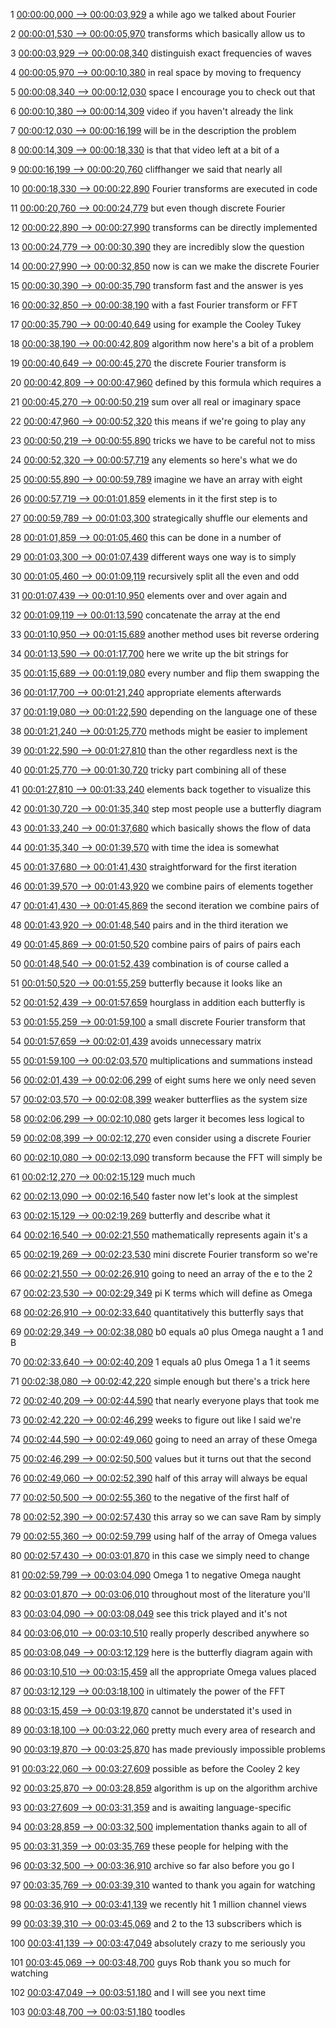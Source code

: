 1
[00:00:00,000 --> 00:00:03,929](https://www.youtube.com/watch?v=XtypWS8HZco#t=0h0m0s)
a while ago we talked about Fourier

2
[00:00:01,530 --> 00:00:05,970](https://www.youtube.com/watch?v=XtypWS8HZco#t=0h0m1s)
transforms which basically allow us to

3
[00:00:03,929 --> 00:00:08,340](https://www.youtube.com/watch?v=XtypWS8HZco#t=0h0m3s)
distinguish exact frequencies of waves

4
[00:00:05,970 --> 00:00:10,380](https://www.youtube.com/watch?v=XtypWS8HZco#t=0h0m5s)
in real space by moving to frequency

5
[00:00:08,340 --> 00:00:12,030](https://www.youtube.com/watch?v=XtypWS8HZco#t=0h0m8s)
space I encourage you to check out that

6
[00:00:10,380 --> 00:00:14,309](https://www.youtube.com/watch?v=XtypWS8HZco#t=0h0m10s)
video if you haven't already the link

7
[00:00:12,030 --> 00:00:16,199](https://www.youtube.com/watch?v=XtypWS8HZco#t=0h0m12s)
will be in the description the problem

8
[00:00:14,309 --> 00:00:18,330](https://www.youtube.com/watch?v=XtypWS8HZco#t=0h0m14s)
is that that video left at a bit of a

9
[00:00:16,199 --> 00:00:20,760](https://www.youtube.com/watch?v=XtypWS8HZco#t=0h0m16s)
cliffhanger we said that nearly all

10
[00:00:18,330 --> 00:00:22,890](https://www.youtube.com/watch?v=XtypWS8HZco#t=0h0m18s)
Fourier transforms are executed in code

11
[00:00:20,760 --> 00:00:24,779](https://www.youtube.com/watch?v=XtypWS8HZco#t=0h0m20s)
but even though discrete Fourier

12
[00:00:22,890 --> 00:00:27,990](https://www.youtube.com/watch?v=XtypWS8HZco#t=0h0m22s)
transforms can be directly implemented

13
[00:00:24,779 --> 00:00:30,390](https://www.youtube.com/watch?v=XtypWS8HZco#t=0h0m24s)
they are incredibly slow the question

14
[00:00:27,990 --> 00:00:32,850](https://www.youtube.com/watch?v=XtypWS8HZco#t=0h0m27s)
now is can we make the discrete Fourier

15
[00:00:30,390 --> 00:00:35,790](https://www.youtube.com/watch?v=XtypWS8HZco#t=0h0m30s)
transform fast and the answer is yes

16
[00:00:32,850 --> 00:00:38,190](https://www.youtube.com/watch?v=XtypWS8HZco#t=0h0m32s)
with a fast Fourier transform or FFT

17
[00:00:35,790 --> 00:00:40,649](https://www.youtube.com/watch?v=XtypWS8HZco#t=0h0m35s)
using for example the Cooley Tukey

18
[00:00:38,190 --> 00:00:42,809](https://www.youtube.com/watch?v=XtypWS8HZco#t=0h0m38s)
algorithm now here's a bit of a problem

19
[00:00:40,649 --> 00:00:45,270](https://www.youtube.com/watch?v=XtypWS8HZco#t=0h0m40s)
the discrete Fourier transform is

20
[00:00:42,809 --> 00:00:47,960](https://www.youtube.com/watch?v=XtypWS8HZco#t=0h0m42s)
defined by this formula which requires a

21
[00:00:45,270 --> 00:00:50,219](https://www.youtube.com/watch?v=XtypWS8HZco#t=0h0m45s)
sum over all real or imaginary space

22
[00:00:47,960 --> 00:00:52,320](https://www.youtube.com/watch?v=XtypWS8HZco#t=0h0m47s)
this means if we're going to play any

23
[00:00:50,219 --> 00:00:55,890](https://www.youtube.com/watch?v=XtypWS8HZco#t=0h0m50s)
tricks we have to be careful not to miss

24
[00:00:52,320 --> 00:00:57,719](https://www.youtube.com/watch?v=XtypWS8HZco#t=0h0m52s)
any elements so here's what we do

25
[00:00:55,890 --> 00:00:59,789](https://www.youtube.com/watch?v=XtypWS8HZco#t=0h0m55s)
imagine we have an array with eight

26
[00:00:57,719 --> 00:01:01,859](https://www.youtube.com/watch?v=XtypWS8HZco#t=0h0m57s)
elements in it the first step is to

27
[00:00:59,789 --> 00:01:03,300](https://www.youtube.com/watch?v=XtypWS8HZco#t=0h0m59s)
strategically shuffle our elements and

28
[00:01:01,859 --> 00:01:05,460](https://www.youtube.com/watch?v=XtypWS8HZco#t=0h1m1s)
this can be done in a number of

29
[00:01:03,300 --> 00:01:07,439](https://www.youtube.com/watch?v=XtypWS8HZco#t=0h1m3s)
different ways one way is to simply

30
[00:01:05,460 --> 00:01:09,119](https://www.youtube.com/watch?v=XtypWS8HZco#t=0h1m5s)
recursively split all the even and odd

31
[00:01:07,439 --> 00:01:10,950](https://www.youtube.com/watch?v=XtypWS8HZco#t=0h1m7s)
elements over and over again and

32
[00:01:09,119 --> 00:01:13,590](https://www.youtube.com/watch?v=XtypWS8HZco#t=0h1m9s)
concatenate the array at the end

33
[00:01:10,950 --> 00:01:15,689](https://www.youtube.com/watch?v=XtypWS8HZco#t=0h1m10s)
another method uses bit reverse ordering

34
[00:01:13,590 --> 00:01:17,700](https://www.youtube.com/watch?v=XtypWS8HZco#t=0h1m13s)
here we write up the bit strings for

35
[00:01:15,689 --> 00:01:19,080](https://www.youtube.com/watch?v=XtypWS8HZco#t=0h1m15s)
every number and flip them swapping the

36
[00:01:17,700 --> 00:01:21,240](https://www.youtube.com/watch?v=XtypWS8HZco#t=0h1m17s)
appropriate elements afterwards

37
[00:01:19,080 --> 00:01:22,590](https://www.youtube.com/watch?v=XtypWS8HZco#t=0h1m19s)
depending on the language one of these

38
[00:01:21,240 --> 00:01:25,770](https://www.youtube.com/watch?v=XtypWS8HZco#t=0h1m21s)
methods might be easier to implement

39
[00:01:22,590 --> 00:01:27,810](https://www.youtube.com/watch?v=XtypWS8HZco#t=0h1m22s)
than the other regardless next is the

40
[00:01:25,770 --> 00:01:30,720](https://www.youtube.com/watch?v=XtypWS8HZco#t=0h1m25s)
tricky part combining all of these

41
[00:01:27,810 --> 00:01:33,240](https://www.youtube.com/watch?v=XtypWS8HZco#t=0h1m27s)
elements back together to visualize this

42
[00:01:30,720 --> 00:01:35,340](https://www.youtube.com/watch?v=XtypWS8HZco#t=0h1m30s)
step most people use a butterfly diagram

43
[00:01:33,240 --> 00:01:37,680](https://www.youtube.com/watch?v=XtypWS8HZco#t=0h1m33s)
which basically shows the flow of data

44
[00:01:35,340 --> 00:01:39,570](https://www.youtube.com/watch?v=XtypWS8HZco#t=0h1m35s)
with time the idea is somewhat

45
[00:01:37,680 --> 00:01:41,430](https://www.youtube.com/watch?v=XtypWS8HZco#t=0h1m37s)
straightforward for the first iteration

46
[00:01:39,570 --> 00:01:43,920](https://www.youtube.com/watch?v=XtypWS8HZco#t=0h1m39s)
we combine pairs of elements together

47
[00:01:41,430 --> 00:01:45,869](https://www.youtube.com/watch?v=XtypWS8HZco#t=0h1m41s)
the second iteration we combine pairs of

48
[00:01:43,920 --> 00:01:48,540](https://www.youtube.com/watch?v=XtypWS8HZco#t=0h1m43s)
pairs and in the third iteration we

49
[00:01:45,869 --> 00:01:50,520](https://www.youtube.com/watch?v=XtypWS8HZco#t=0h1m45s)
combine pairs of pairs of pairs each

50
[00:01:48,540 --> 00:01:52,439](https://www.youtube.com/watch?v=XtypWS8HZco#t=0h1m48s)
combination is of course called a

51
[00:01:50,520 --> 00:01:55,259](https://www.youtube.com/watch?v=XtypWS8HZco#t=0h1m50s)
butterfly because it looks like an

52
[00:01:52,439 --> 00:01:57,659](https://www.youtube.com/watch?v=XtypWS8HZco#t=0h1m52s)
hourglass in addition each butterfly is

53
[00:01:55,259 --> 00:01:59,100](https://www.youtube.com/watch?v=XtypWS8HZco#t=0h1m55s)
a small discrete Fourier transform that

54
[00:01:57,659 --> 00:02:01,439](https://www.youtube.com/watch?v=XtypWS8HZco#t=0h1m57s)
avoids unnecessary matrix

55
[00:01:59,100 --> 00:02:03,570](https://www.youtube.com/watch?v=XtypWS8HZco#t=0h1m59s)
multiplications and summations instead

56
[00:02:01,439 --> 00:02:06,299](https://www.youtube.com/watch?v=XtypWS8HZco#t=0h2m1s)
of eight sums here we only need seven

57
[00:02:03,570 --> 00:02:08,399](https://www.youtube.com/watch?v=XtypWS8HZco#t=0h2m3s)
weaker butterflies as the system size

58
[00:02:06,299 --> 00:02:10,080](https://www.youtube.com/watch?v=XtypWS8HZco#t=0h2m6s)
gets larger it becomes less logical to

59
[00:02:08,399 --> 00:02:12,270](https://www.youtube.com/watch?v=XtypWS8HZco#t=0h2m8s)
even consider using a discrete Fourier

60
[00:02:10,080 --> 00:02:13,090](https://www.youtube.com/watch?v=XtypWS8HZco#t=0h2m10s)
transform because the FFT will simply be

61
[00:02:12,270 --> 00:02:15,129](https://www.youtube.com/watch?v=XtypWS8HZco#t=0h2m12s)
much much

62
[00:02:13,090 --> 00:02:16,540](https://www.youtube.com/watch?v=XtypWS8HZco#t=0h2m13s)
faster now let's look at the simplest

63
[00:02:15,129 --> 00:02:19,269](https://www.youtube.com/watch?v=XtypWS8HZco#t=0h2m15s)
butterfly and describe what it

64
[00:02:16,540 --> 00:02:21,550](https://www.youtube.com/watch?v=XtypWS8HZco#t=0h2m16s)
mathematically represents again it's a

65
[00:02:19,269 --> 00:02:23,530](https://www.youtube.com/watch?v=XtypWS8HZco#t=0h2m19s)
mini discrete Fourier transform so we're

66
[00:02:21,550 --> 00:02:26,910](https://www.youtube.com/watch?v=XtypWS8HZco#t=0h2m21s)
going to need an array of the e to the 2

67
[00:02:23,530 --> 00:02:29,349](https://www.youtube.com/watch?v=XtypWS8HZco#t=0h2m23s)
pi K terms which will define as Omega

68
[00:02:26,910 --> 00:02:33,640](https://www.youtube.com/watch?v=XtypWS8HZco#t=0h2m26s)
quantitatively this butterfly says that

69
[00:02:29,349 --> 00:02:38,080](https://www.youtube.com/watch?v=XtypWS8HZco#t=0h2m29s)
b0 equals a0 plus Omega naught a 1 and B

70
[00:02:33,640 --> 00:02:40,209](https://www.youtube.com/watch?v=XtypWS8HZco#t=0h2m33s)
1 equals a0 plus Omega 1 a 1 it seems

71
[00:02:38,080 --> 00:02:42,220](https://www.youtube.com/watch?v=XtypWS8HZco#t=0h2m38s)
simple enough but there's a trick here

72
[00:02:40,209 --> 00:02:44,590](https://www.youtube.com/watch?v=XtypWS8HZco#t=0h2m40s)
that nearly everyone plays that took me

73
[00:02:42,220 --> 00:02:46,299](https://www.youtube.com/watch?v=XtypWS8HZco#t=0h2m42s)
weeks to figure out like I said we're

74
[00:02:44,590 --> 00:02:49,060](https://www.youtube.com/watch?v=XtypWS8HZco#t=0h2m44s)
going to need an array of these Omega

75
[00:02:46,299 --> 00:02:50,500](https://www.youtube.com/watch?v=XtypWS8HZco#t=0h2m46s)
values but it turns out that the second

76
[00:02:49,060 --> 00:02:52,390](https://www.youtube.com/watch?v=XtypWS8HZco#t=0h2m49s)
half of this array will always be equal

77
[00:02:50,500 --> 00:02:55,360](https://www.youtube.com/watch?v=XtypWS8HZco#t=0h2m50s)
to the negative of the first half of

78
[00:02:52,390 --> 00:02:57,430](https://www.youtube.com/watch?v=XtypWS8HZco#t=0h2m52s)
this array so we can save Ram by simply

79
[00:02:55,360 --> 00:02:59,799](https://www.youtube.com/watch?v=XtypWS8HZco#t=0h2m55s)
using half of the array of Omega values

80
[00:02:57,430 --> 00:03:01,870](https://www.youtube.com/watch?v=XtypWS8HZco#t=0h2m57s)
in this case we simply need to change

81
[00:02:59,799 --> 00:03:04,090](https://www.youtube.com/watch?v=XtypWS8HZco#t=0h2m59s)
Omega 1 to negative Omega naught

82
[00:03:01,870 --> 00:03:06,010](https://www.youtube.com/watch?v=XtypWS8HZco#t=0h3m1s)
throughout most of the literature you'll

83
[00:03:04,090 --> 00:03:08,049](https://www.youtube.com/watch?v=XtypWS8HZco#t=0h3m4s)
see this trick played and it's not

84
[00:03:06,010 --> 00:03:10,510](https://www.youtube.com/watch?v=XtypWS8HZco#t=0h3m6s)
really properly described anywhere so

85
[00:03:08,049 --> 00:03:12,129](https://www.youtube.com/watch?v=XtypWS8HZco#t=0h3m8s)
here is the butterfly diagram again with

86
[00:03:10,510 --> 00:03:15,459](https://www.youtube.com/watch?v=XtypWS8HZco#t=0h3m10s)
all the appropriate Omega values placed

87
[00:03:12,129 --> 00:03:18,100](https://www.youtube.com/watch?v=XtypWS8HZco#t=0h3m12s)
in ultimately the power of the FFT

88
[00:03:15,459 --> 00:03:19,870](https://www.youtube.com/watch?v=XtypWS8HZco#t=0h3m15s)
cannot be understated it's used in

89
[00:03:18,100 --> 00:03:22,060](https://www.youtube.com/watch?v=XtypWS8HZco#t=0h3m18s)
pretty much every area of research and

90
[00:03:19,870 --> 00:03:25,870](https://www.youtube.com/watch?v=XtypWS8HZco#t=0h3m19s)
has made previously impossible problems

91
[00:03:22,060 --> 00:03:27,609](https://www.youtube.com/watch?v=XtypWS8HZco#t=0h3m22s)
possible as before the Cooley 2 key

92
[00:03:25,870 --> 00:03:28,859](https://www.youtube.com/watch?v=XtypWS8HZco#t=0h3m25s)
algorithm is up on the algorithm archive

93
[00:03:27,609 --> 00:03:31,359](https://www.youtube.com/watch?v=XtypWS8HZco#t=0h3m27s)
and is awaiting language-specific

94
[00:03:28,859 --> 00:03:32,500](https://www.youtube.com/watch?v=XtypWS8HZco#t=0h3m28s)
implementation thanks again to all of

95
[00:03:31,359 --> 00:03:35,769](https://www.youtube.com/watch?v=XtypWS8HZco#t=0h3m31s)
these people for helping with the

96
[00:03:32,500 --> 00:03:36,910](https://www.youtube.com/watch?v=XtypWS8HZco#t=0h3m32s)
archive so far also before you go I

97
[00:03:35,769 --> 00:03:39,310](https://www.youtube.com/watch?v=XtypWS8HZco#t=0h3m35s)
wanted to thank you again for watching

98
[00:03:36,910 --> 00:03:41,139](https://www.youtube.com/watch?v=XtypWS8HZco#t=0h3m36s)
we recently hit 1 million channel views

99
[00:03:39,310 --> 00:03:45,069](https://www.youtube.com/watch?v=XtypWS8HZco#t=0h3m39s)
and 2 to the 13 subscribers which is

100
[00:03:41,139 --> 00:03:47,049](https://www.youtube.com/watch?v=XtypWS8HZco#t=0h3m41s)
absolutely crazy to me seriously you

101
[00:03:45,069 --> 00:03:48,700](https://www.youtube.com/watch?v=XtypWS8HZco#t=0h3m45s)
guys Rob thank you so much for watching

102
[00:03:47,049 --> 00:03:51,180](https://www.youtube.com/watch?v=XtypWS8HZco#t=0h3m47s)
and I will see you next time

103
[00:03:48,700 --> 00:03:51,180](https://www.youtube.com/watch?v=XtypWS8HZco#t=0h3m48s)
toodles

